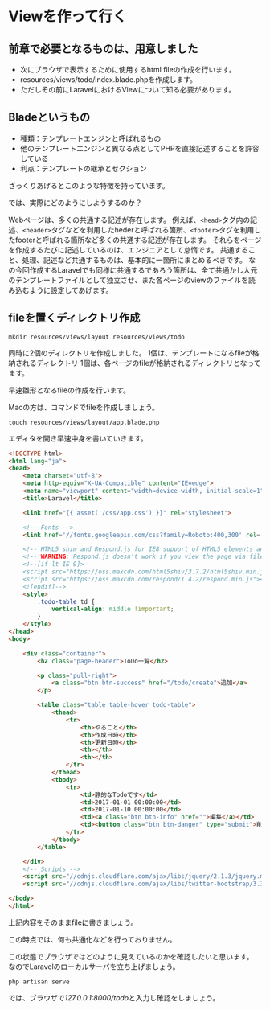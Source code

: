 # Viewを作って行く

## 前章で必要となるものは、用意しました
- 次にブラウザで表示するために使用するhtml fileの作成を行います。
- resources/views/todo/index.blade.phpを作成します。
- ただしその前にLaravelにおけるViewについて知る必要があります。


## Bladeというもの
- 種類：テンプレートエンジンと呼ばれるもの
- 他のテンプレートエンジンと異なる点としてPHPを直接記述することを許容している
- 利点：テンプレートの継承とセクション

ざっくりあげるとこのような特徴を持っています。

では、実際にどのようにしようするのか？

Webページは、多くの共通する記述が存在します。
例えば、`<head>`タグ内の記述、`<header>`タグなどを利用したhederと呼ばれる箇所、`<footer>`タグを利用したfooterと呼ばれる箇所など多くの共通する記述が存在します。
それらをページを作成するたびに記述しているのは、エンジニアとして怠惰です。
共通すること、処理、記述など共通するものは、基本的に一箇所にまとめるべきです。
なの今回作成するLaravelでも同様に共通するであろう箇所は、全て共通かし大元のテンプレートファイルとして独立させ、また各ページのviewのファイルを読み込むように設定してあげます。

## fileを置くディレクトリ作成

```shell
mkdir resources/views/layout resources/views/todo
```
同時に2個のディレクトリを作成しました。
1個は、テンプレートになるfileが格納されるディレクトリ
1個は、各ページのfileが格納されるディレクトリとなってます。

早速雛形となるfileの作成を行います。

Macの方は、コマンドでfileを作成しましょう。
```shell
touch resources/views/layout/app.blade.php
```

エディタを開き早速中身を書いていきます。

```html
<!DOCTYPE html>
<html lang="ja">
<head>
    <meta charset="utf-8">
    <meta http-equiv="X-UA-Compatible" content="IE=edge">
    <meta name="viewport" content="width=device-width, initial-scale=1">
    <title>Laravel</title>

    <link href="{{ asset('/css/app.css') }}" rel="stylesheet">

    <!-- Fonts -->
    <link href='//fonts.googleapis.com/css?family=Roboto:400,300' rel='stylesheet' type='text/css'>

    <!-- HTML5 shim and Respond.js for IE8 support of HTML5 elements and media queries -->
    <!-- WARNING: Respond.js doesn't work if you view the page via file:// -->
    <!--[if lt IE 9]>
    <script src="https://oss.maxcdn.com/html5shiv/3.7.2/html5shiv.min.js"></script>
    <script src="https://oss.maxcdn.com/respond/1.4.2/respond.min.js"></script>
    <![endif]-->
    <style>
        .todo-table td {
            vertical-align: middle !important;
        }
    </style>
</head>
<body>

    <div class="container">
        <h2 class="page-header">ToDo一覧</h2>

        <p class="pull-right">
            <a class="btn btn-success" href="/todo/create">追加</a>
        </p>

        <table class="table table-hover todo-table">
            <thead>
                <tr>
                    <th>やること</th>
                    <th>作成日時</th>
                    <th>更新日時</th>
                    <th></th>
                    <th></th>
                </tr>
            </thead>
            <tbody>
                <tr>
                    <td>静的なTodoです</td>
                    <td>2017-01-01 00:00:00</td>
                    <td>2017-01-10 00:00:00</td>
                    <td><a class="btn btn-info" href="">編集</a></td>
                    <td><button class="btn btn-danger" type="submit">削除</button></td>
                </tr>
            </tbody>
        </table>

    </div>
    <!-- Scripts -->
    <script src="//cdnjs.cloudflare.com/ajax/libs/jquery/2.1.3/jquery.min.js"></script>
    <script src="//cdnjs.cloudflare.com/ajax/libs/twitter-bootstrap/3.3.1/js/bootstrap.min.js"></script>

</body>
</html>
```

上記内容をそのままfileに書きましょう。

この時点では、何も共通化などを行っておりません。

この状態でブラウザではどのように見えているのかを確認したいと思います。
なのでLaravelのローカルサーバを立ち上げましょう。

```shell
php artisan serve
```

では、ブラウザで*127.0.0.1:8000/todo*と入力し確認をしましょう。

